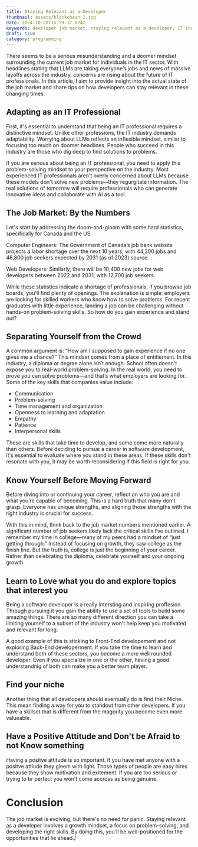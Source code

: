 ```yaml
---
title: Staying Relevant as a Developer
thumbnail: assets/blockchain_1.jpg
date: 2024-10-20T15:59:17.824Z
keywords: developer job market, staying relevant as a developer, IT industry trends, LLMs in tech, IT career advice, developer skills, problem-solving in tech, future of IT jobs, AI and IT jobs, tech industry growth, web development jobs, computer engineering careers, IT professional mindset, skills for developers, adapting to AI in tech
draft: true
category: programming
---
```


There seems to be a serious misunderstanding and a doomer mindset surrounding the current job market for individuals in the IT sector. With headlines stating that LLMs are taking everyone’s jobs and news of massive layoffs across the industry, concerns are rising about the future of IT professionals. In this article, I aim to provide insight into the actual state of the job market and share tips on how developers can stay relevant in these changing times.

## Adapting as an IT Professional

First, it's essential to understand that being an IT professional requires a distinctive mindset. Unlike other professions, the IT industry demands adaptability. Worrying about LLMs reflects an inflexible mindset, similar to focusing too much on doomer headlines. People who succeed in this industry are those who dig deep to find solutions to problems.

If you are serious about being an IT professional, you need to apply this problem-solving mindset to your perspective on the industry. Most experienced IT professionals aren't overly concerned about LLMs because these models don't solve new problems—they regurgitate information. The real solutions of tomorrow will require professionals who can generate innovative ideas and collaborate with AI as a tool.

## The Job Market: By the Numbers

Let's start by addressing the doom-and-gloom with some hard statistics, specifically for Canada and the US.

Computer Engineers: The Government of Canada’s job bank website projects a labor shortage over the next 10 years, with 44,300 jobs and 48,800 job seekers expected by 2031 (as of 2023) source.

Web Developers: Similarly, there will be 10,400 new jobs for web developers between 2022 and 2031, with 12,700 job seekers.

While these statistics indicate a shortage of professionals, if you browse job boards, you'll find plenty of openings. The explanation is simple: employers are looking for skilled workers who know how to solve problems. For recent graduates with little experience, landing a job can be challenging without hands-on problem-solving skills. So how do you gain experience and stand out?

## Separating Yourself from the Crowd

A common argument is: “How am I supposed to gain experience if no one gives me a chance?” This mindset comes from a place of entitlement. In this industry, a diploma or degree alone isn’t enough. School often doesn't expose you to real-world problem-solving. In the real world, you need to prove you can solve problems—and that’s what employers are looking for. Some of the key skills that companies value include:

- Communication
- Problem-solving
- Time management and organization
- Openness to learning and adaptation
- Empathy
- Patience
- Interpersonal skills

These are skills that take time to develop, and some come more naturally than others. Before deciding to pursue a career in software development, it's essential to evaluate where you stand in these areas. If these skills don't resonate with you, it may be worth reconsidering if this field is right for you.

## Know Yourself Before Moving Forward

Before diving into or continuing your career, reflect on who you are and what you’re capable of becoming. This is a hard truth that many don't grasp. Everyone has unique strengths, and aligning those strengths with the right industry is crucial for success.

With this in mind, think back to the job market numbers mentioned earlier. A significant number of job seekers likely lack the critical skills I’ve outlined. I remember my time in college—many of my peers had a mindset of “just getting through.” Instead of focusing on growth, they saw college as the finish line. But the truth is, college is just the beginning of your career. Rather than celebrating the diploma, celebrate yourself and your ongoing growth.

## Learn to Love what you do and explore topics that interest you

Being a software developer is a really intersting and inspiring proffesion. Through pursuing it you gain the ability to use a set of tools to build some amazing things. There are so many different direction you can take a limiting yourself to a subset of the industry won't help keep you motivated and relevant for long.

A good example of this is sticking to Front-End developement and not exploring Back-End developerment. If you take the time to learn and understand both of these sectors, you become a more well rounded developer. Even if you specialize in one or the other, having a good understandnig of both can make you a better team player.

## Find your niche

Another thing that all developers should eventually do is find their Niche. This mean finding a way for you to standout from other developers. If you have a skillset that is different from the magority you become even more valueable.

## Have a Positive Attitude and Don't be Afraid to not Know something

Having a positve attitude is so important. If you have met anyone with a positve attiude they gleem with light. Those types of people are easy hires because they show motivation and exitement. If you are too serious or trying to br perfect you won't come accross as being genuine.

# Conclusion

The job market is evolving, but there's no need for panic. Staying relevant as a developer involves a growth mindset, a focus on problem-solving, and developing the right skills. By doing this, you'll be well-positioned for the opportunities that lie ahead./
